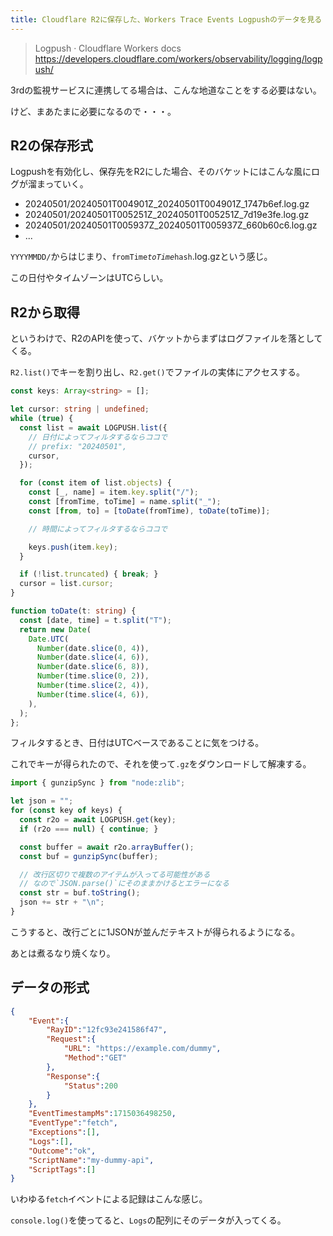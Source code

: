 ```yaml
---
title: Cloudflare R2に保存した、Workers Trace Events Logpushのデータを見る
---
```


> Logpush · Cloudflare Workers docs
> https://developers.cloudflare.com/workers/observability/logging/logpush/

3rdの監視サービスに連携してる場合は、こんな地道なことをする必要はない。

けど、まあたまに必要になるので・・・。

## R2の保存形式

Logpushを有効化し、保存先をR2にした場合、そのバケットにはこんな風にログが溜まっていく。

- 20240501/20240501T004901Z_20240501T004901Z_1747b6ef.log.gz
- 20240501/20240501T005251Z_20240501T005251Z_7d19e3fe.log.gz
- 20240501/20240501T005937Z_20240501T005937Z_660b60c6.log.gz
- ...

`YYYYMMDD/`からはじまり、`fromTime`_`toTime`_`hash`.log.gzという感じ。

この日付やタイムゾーンはUTCらしい。

## R2から取得

というわけで、R2のAPIを使って、バケットからまずはログファイルを落としてくる。

`R2.list()`でキーを割り出し、`R2.get()`でファイルの実体にアクセスする。

```ts
const keys: Array<string> = [];

let cursor: string | undefined;
while (true) {
  const list = await LOGPUSH.list({
    // 日付によってフィルタするならココで
    // prefix: "20240501",
    cursor,
  });

  for (const item of list.objects) {
    const [_, name] = item.key.split("/");
    const [fromTime, toTime] = name.split("_");
    const [from, to] = [toDate(fromTime), toDate(toTime)];

    // 時間によってフィルタするならココで

    keys.push(item.key);
  }

  if (!list.truncated) { break; }
  cursor = list.cursor;
}

function toDate(t: string) {
  const [date, time] = t.split("T");
  return new Date(
    Date.UTC(
      Number(date.slice(0, 4)),
      Number(date.slice(4, 6)),
      Number(date.slice(6, 8)),
      Number(time.slice(0, 2)),
      Number(time.slice(2, 4)),
      Number(time.slice(4, 6)),
    ),
  );
};
```

フィルタするとき、日付はUTCベースであることに気をつける。

これでキーが得られたので、それを使って`.gz`をダウンロードして解凍する。

```ts
import { gunzipSync } from "node:zlib";

let json = "";
for (const key of keys) {
  const r2o = await LOGPUSH.get(key);
  if (r2o === null) { continue; }

  const buffer = await r2o.arrayBuffer();
  const buf = gunzipSync(buffer);

  // 改行区切りで複数のアイテムが入ってる可能性がある
  // なので`JSON.parse()`にそのままかけるとエラーになる
  const str = buf.toString();
  json += str + "\n";
}
```

こうすると、改行ごとに1JSONが並んだテキストが得られるようになる。

あとは煮るなり焼くなり。

## データの形式

```json
{
    "Event":{
        "RayID":"12fc93e241586f47",
        "Request":{
            "URL": "https://example.com/dummy",
            "Method":"GET"
        },
        "Response":{
            "Status":200
        }
    },
    "EventTimestampMs":1715036498250,
    "EventType":"fetch",
    "Exceptions":[],
    "Logs":[],
    "Outcome":"ok",
    "ScriptName":"my-dummy-api",
    "ScriptTags":[]
}
```

いわゆる`fetch`イベントによる記録はこんな感じ。

`console.log()`を使ってると、`Logs`の配列にそのデータが入ってくる。
